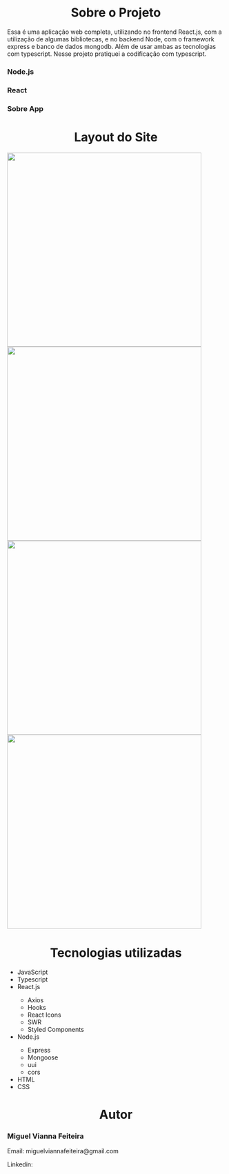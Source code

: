 <div>
  <h1 align="center">Sobre o Projeto</h1>
  <p> Essa é uma aplicação web completa, utilizando no frontend React.js, com a utilização de algumas bibliotecas, e no backend Node, com
  o framework express e banco de dados mongodb. Além de usar ambas as tecnologias com typescript.
  Nesse projeto pratiquei a codificação com typescript. </p>
  <h3>Node.js</h3>
  <h3>React</h3>
  <h3>Sobre App</h3>
</div>  

<div>
  <h1 align="center">Layout do Site</h1>
   <img src="./layout/pagina-home.png" width=450> 
   <img src="./layout/pagina-shop.png" width=450> 
   <img src="./layout/pagina-produto.png" width=450>
   <img src="./layout/pagina-cart.png" width=450>
</div>

<div>
  <h1 align="center">Tecnologias utilizadas</h1>
  <ul>
    <li>JavaScript</li>  
    <li>Typescript</li>  
    <li>React.js</li> 
    <ul>
    <li>Axios</li>
    <li>Hooks</li>
    <li>React Icons</li>
    <li>SWR</li>
    <li>Styled Components</li>
    </ul>
    <li>Node.js</li>  
    <ul>
    <li>Express</li>
    <li>Mongoose</li>
    <li>uui</li>
    <li>cors</li>
    </ul>
    <li>HTML</li>
    <li>CSS</li>
  </ul>
</div>

<div>
 <h1 align="center">Autor</h1>
 <h3>Miguel Vianna Feiteira</h3>
 <p>Email: miguelviannafeiteira@gmail.com</p>
 <p>Linkedin: </p>
</div>
